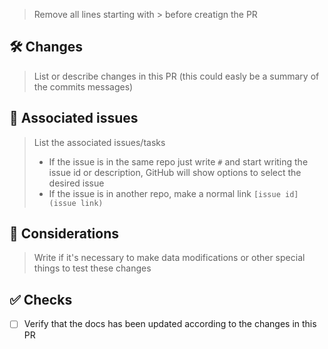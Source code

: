 > Remove all lines starting with > before creatign the PR
## 🛠️ Changes
> List or describe changes in this PR (this could easly be a summary of the commits messages)

## 📝 Associated issues
> List the associated issues/tasks
> - If the issue is in the same repo just write `#` and start writing the issue id or description, GitHub will show options to select the desired issue
> - If the issue is in another repo, make a normal link `[issue id](issue link)`

## 🤔 Considerations
> Write if it's necessary to make data modifications or other special things to test these changes

## ✅ Checks

- [ ] Verify that the docs has been updated according to the changes in this PR